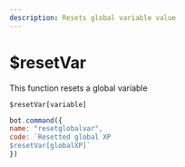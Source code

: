 ```yaml
---
description: Resets global variable value
---
```


# $resetVar

This function resets a global variable

```text
$resetVar[variable]
```

```javascript
bot.command({
name: "resetglobalvar",
code: `Resetted global XP
$resetVar[globalXP]`
})
```

